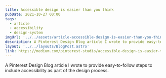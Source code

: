 ```yaml
---
title: Accessible design is easier than you think
pubDate: 2021-10-27 00:00
tags:
  - article
  - accessibility
  - design-system
imgUrl: '../../assets/article-accessible-design-is-easier-than-you-think.png'
description: A Pinterest Design Blog article I wrote to provide easy-to-follow steps to include accessibility as part of the design process.
layout: '../../layouts/BlogPost.astro'
link: https://medium.com/pinterest-studio/accessible-design-is-easier-than-you-think-29c1d3200d87
---
```


A Pinterest Design Blog article I wrote to provide easy-to-follow steps to include accessibility as part of the design process.
